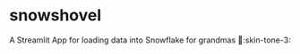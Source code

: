 # snowshovel
A Streamlit App for loading data into Snowflake for grandmas :older_woman::skin-tone-3:
